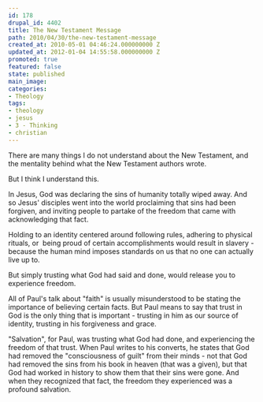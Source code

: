 ```yaml
---
id: 178
drupal_id: 4402
title: The New Testament Message
path: 2010/04/30/the-new-testament-message
created_at: 2010-05-01 04:46:24.000000000 Z
updated_at: 2012-01-04 14:55:58.000000000 Z
promoted: true
featured: false
state: published
main_image: 
categories:
- Theology
tags:
- theology
- jesus
- 3 - Thinking
- christian
---
```

There are many things I do not understand about the New Testament, and the mentality behind what the New Testament authors wrote.

But I think I understand this.

In Jesus, God was declaring the sins of humanity totally wiped away. And so Jesus' disciples went into the world proclaiming that sins had been forgiven, and inviting people to partake of the freedom that came with acknowledging that fact.

Holding to an identity centered around following rules, adhering to physical rituals, or  being proud of certain accomplishments would result in slavery - because the human mind imposes standards on us that no one can actually live up to.

But simply trusting what God had said and done, would release you to experience freedom.

All of Paul's talk about "faith" is usually misunderstood to be stating the importance of believing certain facts. But Paul means to say that trust in God is the only thing that is important - trusting in him as our source of identity, trusting in his forgiveness and grace.

"Salvation", for Paul, was trusting what God had done, and experiencing the freedom of that trust. When Paul writes to his converts, he states that God had removed the "consciousness of guilt" from their minds - not that God had removed the sins from his book in heaven (that was a given), but that God had worked in history to show them that their sins were gone. And when they recognized that fact, the freedom they experienced was a profound salvation.
